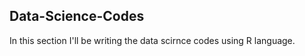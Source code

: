 ## Data-Science-Codes ##  
In this section I'll be writing the data scirnce codes using R language. 
 
